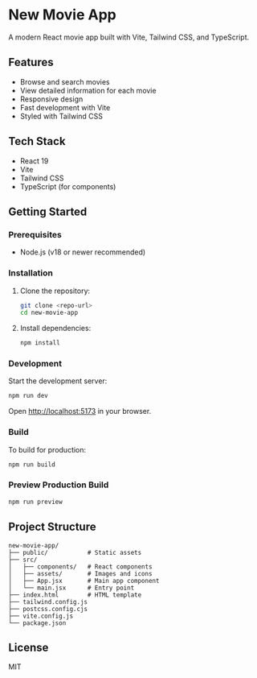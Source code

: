 
# New Movie App

A modern React movie app built with Vite, Tailwind CSS, and TypeScript.

## Features
- Browse and search movies
- View detailed information for each movie
- Responsive design
- Fast development with Vite
- Styled with Tailwind CSS

## Tech Stack
- React 19
- Vite
- Tailwind CSS
- TypeScript (for components)

## Getting Started

### Prerequisites
- Node.js (v18 or newer recommended)

### Installation
1. Clone the repository:
   ```sh
   git clone <repo-url>
   cd new-movie-app
   ```
2. Install dependencies:
   ```sh
   npm install
   ```

### Development
Start the development server:
```sh
npm run dev
```
Open [http://localhost:5173](http://localhost:5173) in your browser.

### Build
To build for production:
```sh
npm run build
```

### Preview Production Build
```sh
npm run preview
```

## Project Structure
```
new-movie-app/
├── public/           # Static assets
├── src/
│   ├── components/   # React components
│   ├── assets/       # Images and icons
│   ├── App.jsx       # Main app component
│   └── main.jsx      # Entry point
├── index.html        # HTML template
├── tailwind.config.js
├── postcss.config.cjs
├── vite.config.js
└── package.json
```

## License
MIT
